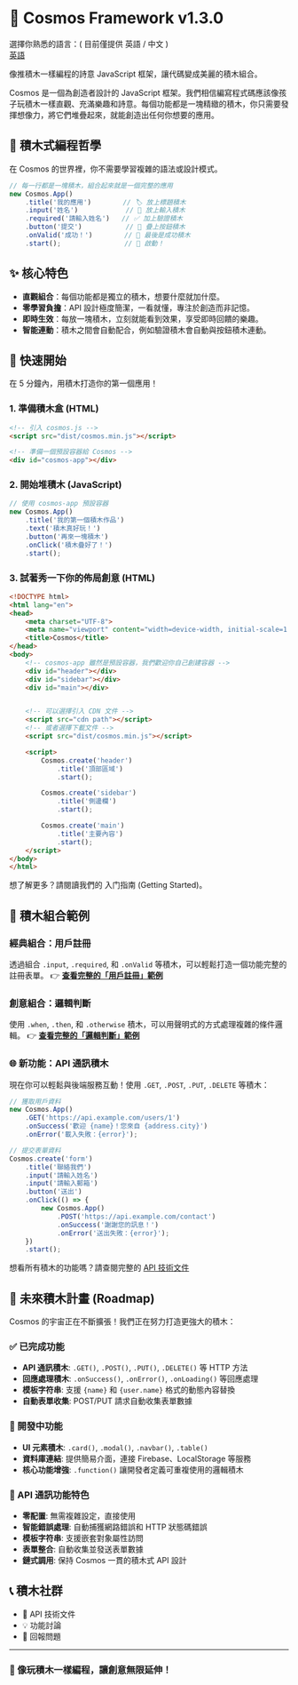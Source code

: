 # 🌟 Cosmos Framework v1.3.0
選擇你熟悉的語言：( 目前僅提供 英語 / 中文 )  
[英語](../../README.md)

像推積木一樣編程的詩意 JavaScript 框架，讓代碼變成美麗的積木組合。

Cosmos 是一個為創造者設計的 JavaScript 框架。我們相信編寫程式碼應該像孩子玩積木一樣直觀、充滿樂趣和詩意。每個功能都是一塊精緻的積木，你只需要發揮想像力，將它們堆疊起來，就能創造出任何你想要的應用。

## 🧩 積木式編程哲學

在 Cosmos 的世界裡，你不需要學習複雜的語法或設計模式。
```javascript
// 每一行都是一塊積木，組合起來就是一個完整的應用  
new Cosmos.App()  
    .title('我的應用')        // 🏷️ 放上標題積木  
    .input('姓名')            // 📝 放上輸入積木  
    .required('請輸入姓名')   // ✅ 加上驗證積木  
    .button('提交')           // 🔲 疊上按鈕積木  
    .onValid('成功！')        // 🎉 最後是成功積木  
    .start();                // 🚀 啟動！  
```

## ✨ 核心特色

- **直觀組合**：每個功能都是獨立的積木，想要什麼就加什麼。
- **零學習負擔**：API 設計極度簡潔，一看就懂，專注於創造而非記憶。
- **即時生效**：每放一塊積木，立刻就能看到效果，享受即時回饋的樂趣。
- **智能連動**：積木之間會自動配合，例如驗證積木會自動與按鈕積木連動。

## 🚀 快速開始

在 5 分鐘內，用積木打造你的第一個應用！

### 1. 準備積木盒 (HTML)
```html
<!-- 引入 cosmos.js -->
<script src="dist/cosmos.min.js"></script>

<!-- 準備一個預設容器給 Cosmos -->
<div id="cosmos-app"></div>
```
### 2. 開始堆積木 (JavaScript)
```javascript
// 使用 cosmos-app 預設容器
new Cosmos.App()
    .title('我的第一個積木作品')
    .text('積木真好玩！')
    .button('再來一塊積木')
    .onClick('積木疊好了！')
    .start();
```
### 3. 試著秀一下你的佈局創意 (HTML)
```html
<!DOCTYPE html>
<html lang="en">
<head>
    <meta charset="UTF-8">
    <meta name="viewport" content="width=device-width, initial-scale=1.0">
    <title>Cosmos</title>
</head>
<body>
    <!-- cosmos-app 雖然是預設容器，我們歡迎你自己創建容器 -->
    <div id="header"></div>
    <div id="sidebar"></div>
    <div id="main"></div>


    <!-- 可以選擇引入 CDN 文件 -->
    <script src="cdn path"></script>
    <!-- 或者選擇下載文件 -->
    <script src="dist/cosmos.min.js"></script>

    <script>
        Cosmos.create('header')
            .title('頂部區域')
            .start();

        Cosmos.create('sidebar')
            .title('側邊欄')
            .start();

        Cosmos.create('main')
            .title('主要內容')
            .start();
    </script>
</body>
</html>
```
想了解更多？請閱讀我們的 入门指南 (Getting Started)。

## 🎨 積木組合範例

### 經典組合：用戶註冊
透過組合 `.input`, `.required`, 和 `.onValid` 等積木，可以輕鬆打造一個功能完整的註冊表單。
👉 **[查看完整的「用戶註冊」範例](api文件.md#範例-2)**

### 創意組合：邏輯判斷
使用 `.when`, `.then`, 和 `.otherwise` 積木，可以用聲明式的方式處理複雜的條件邏輯。
👉 **[查看完整的「邏輯判斷」範例](api文件.md#範例-4)**

### 🌐 新功能：API 通訊積木
現在你可以輕鬆與後端服務互動！使用 `.GET`, `.POST`, `.PUT`, `.DELETE` 等積木：

```javascript
// 獲取用戶資料
new Cosmos.App()
    .GET('https://api.example.com/users/1')
    .onSuccess('歡迎 {name}！您來自 {address.city}')
    .onError('載入失敗：{error}');

// 提交表單資料
Cosmos.create('form')
    .title('聯絡我們')
    .input('請輸入姓名')
    .input('請輸入郵箱')
    .button('送出')
    .onClick(() => {
        new Cosmos.App()
            .POST('https://api.example.com/contact')
            .onSuccess('謝謝您的訊息！')
            .onError('送出失敗：{error}');
    })
    .start();
```

想看所有積木的功能嗎？請查閱完整的 [API 技術文件](api文件.md)

## 🌈 未來積木計畫 (Roadmap)

Cosmos 的宇宙正在不斷擴張！我們正在努力打造更強大的積木：

### ✅ 已完成功能
- **API 通訊積木**: `.GET()`, `.POST()`, `.PUT()`, `.DELETE()` 等 HTTP 方法
- **回應處理積木**: `.onSuccess()`, `.onError()`, `.onLoading()` 等回應處理
- **模板字符串**: 支援 `{name}` 和 `{user.name}` 格式的動態內容替換
- **自動表單收集**: POST/PUT 請求自動收集表單數據

### 🚧 開發中功能
- **UI 元素積木**: `.card()`, `.modal()`, `.navbar()`, `.table()`
- **資料庫連結**: 提供簡易介面，連接 Firebase、LocalStorage 等服務
- **核心功能增強**: `.function()` 讓開發者定義可重複使用的邏輯積木

### 🎯 API 通訊功能特色
- **零配置**: 無需複雜設定，直接使用
- **智能錯誤處理**: 自動捕獲網路錯誤和 HTTP 狀態碼錯誤
- **模板字符串**: 支援嵌套對象屬性訪問
- **表單整合**: 自動收集並發送表單數據
- **鏈式調用**: 保持 Cosmos 一貫的積木式 API 設計

## 📞 積木社群
- 📖 API 技術文件
- 💡 功能討論
- 🐞 回報問題

---

### 🧩 像玩積木一樣編程，讓創意無限延伸！